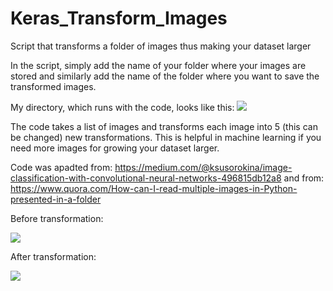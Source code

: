 # Keras_Transform_Images
Script that transforms a folder of images thus making your dataset larger

In the script, simply add the name of your folder where your images are stored and similarly add the name of the folder where you want to save the transformed images.

My directory, which runs with the code, looks like this: 
![](https://i.imgur.com/5rGDkyU.png)


The code takes a list of images and transforms each image into 5 (this can be changed) new transformations. This is helpful in machine learning if you need more images for growing your dataset larger. 

Code was apadted from: https://medium.com/@ksusorokina/image-classification-with-convolutional-neural-networks-496815db12a8
and from: https://www.quora.com/How-can-I-read-multiple-images-in-Python-presented-in-a-folder

Before transformation:

![](https://i.imgur.com/3W8NmyM.jpg)

After transformation:

![](https://i.imgur.com/XbCZFbH.png)
